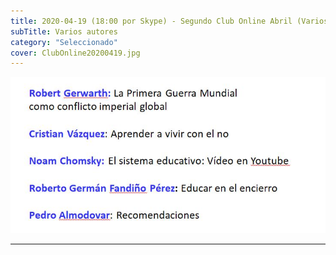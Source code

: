 ```yaml
---
title: 2020-04-19 (18:00 por Skype) - Segundo Club Online Abril (Varios Artículos para comentar)
subTitle: Varios autores
category: "Seleccionado"
cover: ClubOnline20200419.jpg
---
```

!["Imagen no encontrada"](ClubOnline20200419.jpg)
***
